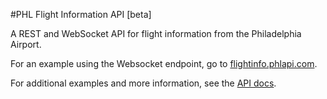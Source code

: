 #PHL Flight Information API [beta]

A REST and WebSocket API for flight information from the Philadelphia Airport. 

For an example using the Websocket endpoint, go to [flightinfo.phlapi.com](http://flightinfo.phlapi.com/).

For additional examples and more information, see the [API docs](https://github.com/CityOfPhiladelphia/phl-airport-data/wiki). 